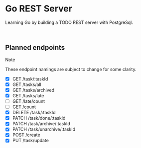 # Go REST Server

Learning Go by building a TODO REST server with PostgreSql.

<br>

## Planned endpoints

> [!NOTE]
> These endpoint namings are subject to change for some clarity.

* [x] GET /task/:taskId
* [x] GET /tasks/all
* [x] GET /tasks/archived
* [x] GET /tasks/late
* [ ] GET /late/count
* [ ] GET /count
* [x] DELETE /task/:taskId
* [x] PATCH /task/done/:taskId
* [x] PATCH /task/archive/:taskId
* [x] PATCH /task/unarchive/:taskId
* [x] POST /create
* [x] PUT /task/update
